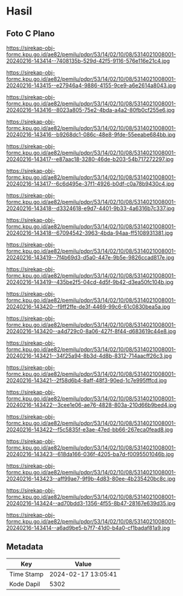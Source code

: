 # Hasil

## Foto C Plano

https://sirekap-obj-formc.kpu.go.id/ae82/pemilu/pdpr/53/14/02/10/08/5314021008001-20240216-143414--7408135b-529d-42f5-9116-576e116e21c4.jpg

https://sirekap-obj-formc.kpu.go.id/ae82/pemilu/pdpr/53/14/02/10/08/5314021008001-20240216-143415--e27946a4-9886-4155-9ce9-a6e2614a8043.jpg

https://sirekap-obj-formc.kpu.go.id/ae82/pemilu/pdpr/53/14/02/10/08/5314021008001-20240216-143416--8023a805-75e2-4bda-a4a2-80fb0cf255e6.jpg

https://sirekap-obj-formc.kpu.go.id/ae82/pemilu/pdpr/53/14/02/10/08/5314021008001-20240216-143416--b9268dc1-086c-48e8-9fde-55eeabe684bb.jpg

https://sirekap-obj-formc.kpu.go.id/ae82/pemilu/pdpr/53/14/02/10/08/5314021008001-20240216-143417--e87aac18-3280-46de-b203-54b717272297.jpg

https://sirekap-obj-formc.kpu.go.id/ae82/pemilu/pdpr/53/14/02/10/08/5314021008001-20240216-143417--6c6d495e-37f1-4926-b0df-c0a78b9430c4.jpg

https://sirekap-obj-formc.kpu.go.id/ae82/pemilu/pdpr/53/14/02/10/08/5314021008001-20240216-143418--d3324618-e9d7-4401-9b33-4a6316b7c337.jpg

https://sirekap-obj-formc.kpu.go.id/ae82/pemilu/pdpr/53/14/02/10/08/5314021008001-20240216-143418--67094542-3963-4bda-94aa-ff5108931381.jpg

https://sirekap-obj-formc.kpu.go.id/ae82/pemilu/pdpr/53/14/02/10/08/5314021008001-20240216-143419--7f4b69d3-d5a0-447e-9b5e-9826ccad817e.jpg

https://sirekap-obj-formc.kpu.go.id/ae82/pemilu/pdpr/53/14/02/10/08/5314021008001-20240216-143419--435be2f5-04cd-4d5f-9b42-d3ea50fc104b.jpg

https://sirekap-obj-formc.kpu.go.id/ae82/pemilu/pdpr/53/14/02/10/08/5314021008001-20240216-143420--f9ff2ffe-de3f-4469-99c6-61c0830bea5a.jpg

https://sirekap-obj-formc.kpu.go.id/ae82/pemilu/pdpr/53/14/02/10/08/5314021008001-20240216-143420--a4d729c0-8a06-427f-8f44-d683619c44e8.jpg

https://sirekap-obj-formc.kpu.go.id/ae82/pemilu/pdpr/53/14/02/10/08/5314021008001-20240216-143421--34f25a94-8b3d-4d8b-8312-714aacff26c3.jpg

https://sirekap-obj-formc.kpu.go.id/ae82/pemilu/pdpr/53/14/02/10/08/5314021008001-20240216-143421--2f58d6b4-8aff-48f3-90ed-1c7e995fffcd.jpg

https://sirekap-obj-formc.kpu.go.id/ae82/pemilu/pdpr/53/14/02/10/08/5314021008001-20240216-143422--3cee1e06-ae76-4828-803a-210d66b9bed4.jpg

https://sirekap-obj-formc.kpu.go.id/ae82/pemilu/pdpr/53/14/02/10/08/5314021008001-20240216-143422--f5c5835f-e3ae-47ed-bb66-267eca0fead8.jpg

https://sirekap-obj-formc.kpu.go.id/ae82/pemilu/pdpr/53/14/02/10/08/5314021008001-20240216-143423--618da166-036f-4205-ba7d-f0095501046b.jpg

https://sirekap-obj-formc.kpu.go.id/ae82/pemilu/pdpr/53/14/02/10/08/5314021008001-20240216-143423--aff99ae7-9f9b-4d83-80ee-4b235420bc8c.jpg

https://sirekap-obj-formc.kpu.go.id/ae82/pemilu/pdpr/53/14/02/10/08/5314021008001-20240216-143424--ad70bdd3-1356-4f55-8b47-28167e639d35.jpg

https://sirekap-obj-formc.kpu.go.id/ae82/pemilu/pdpr/53/14/02/10/08/5314021008001-20240216-143414--a6ad9be5-b7f7-41d0-b4a0-cf1badaf81a9.jpg


## Metadata

| Key        | Value               |
| ---------- | ------------------- |
| Time Stamp | 2024-02-17 13:05:41 |
| Kode Dapil | 5302                |



